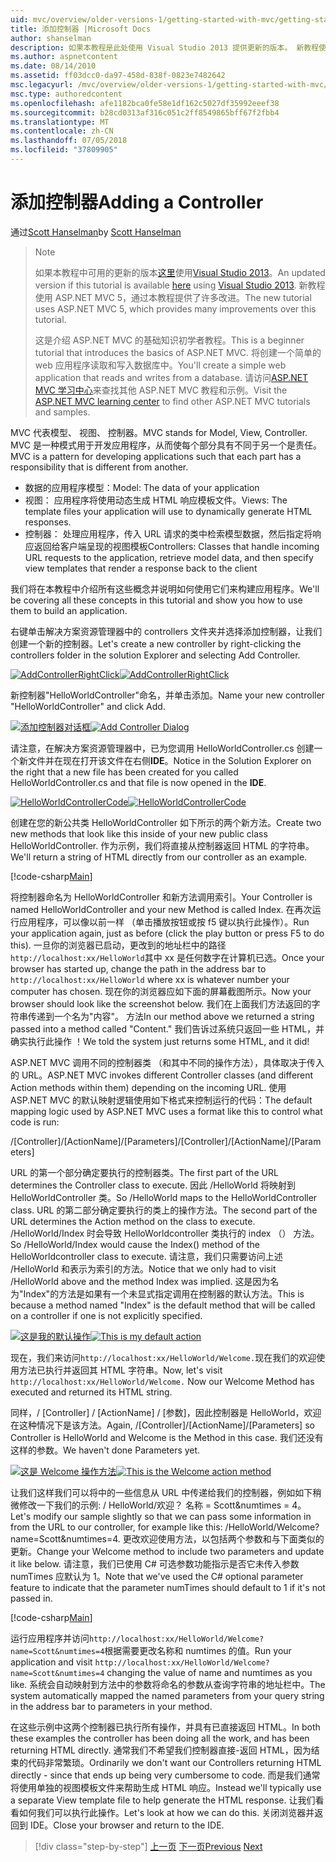 ```yaml
---
uid: mvc/overview/older-versions-1/getting-started-with-mvc/getting-started-with-mvc-part2
title: 添加控制器 |Microsoft Docs
author: shanselman
description: 如果本教程是此处使用 Visual Studio 2013 提供更新的版本。 新教程使用 ASP.NET MVC 5，可获得许多改进通过 t...
ms.author: aspnetcontent
ms.date: 08/14/2010
ms.assetid: ff03dcc0-da97-458d-838f-0823e7482642
msc.legacyurl: /mvc/overview/older-versions-1/getting-started-with-mvc/getting-started-with-mvc-part2
msc.type: authoredcontent
ms.openlocfilehash: afe1182bca0fe58e1df162c5027df35992eeef38
ms.sourcegitcommit: b28cd0313af316c051c2ff8549865bff67f2fbb4
ms.translationtype: MT
ms.contentlocale: zh-CN
ms.lasthandoff: 07/05/2018
ms.locfileid: "37809905"
---
```

<a name="adding-a-controller"></a><span data-ttu-id="46ab3-104">添加控制器</span><span class="sxs-lookup"><span data-stu-id="46ab3-104">Adding a Controller</span></span>
====================
<span data-ttu-id="46ab3-105">通过[Scott Hanselman](https://github.com/shanselman)</span><span class="sxs-lookup"><span data-stu-id="46ab3-105">by [Scott Hanselman](https://github.com/shanselman)</span></span>

> > [!NOTE]
> > <span data-ttu-id="46ab3-106">如果本教程中可用的更新的版本[这里](../../getting-started/introduction/getting-started.md)使用[Visual Studio 2013](https://www.microsoft.com/visualstudio/eng/2013-downloads)。</span><span class="sxs-lookup"><span data-stu-id="46ab3-106">An updated version if this tutorial is available [here](../../getting-started/introduction/getting-started.md) using [Visual Studio 2013](https://www.microsoft.com/visualstudio/eng/2013-downloads).</span></span> <span data-ttu-id="46ab3-107">新教程使用 ASP.NET MVC 5，通过本教程提供了许多改进。</span><span class="sxs-lookup"><span data-stu-id="46ab3-107">The new tutorial uses ASP.NET MVC 5, which provides many improvements over this tutorial.</span></span>
> 
> 
> <span data-ttu-id="46ab3-108">这是介绍 ASP.NET MVC 的基础知识初学者教程。</span><span class="sxs-lookup"><span data-stu-id="46ab3-108">This is a beginner tutorial that introduces the basics of ASP.NET MVC.</span></span> <span data-ttu-id="46ab3-109">将创建一个简单的 web 应用程序读取和写入数据库中。</span><span class="sxs-lookup"><span data-stu-id="46ab3-109">You'll create a simple web application that reads and writes from a database.</span></span> <span data-ttu-id="46ab3-110">请访问[ASP.NET MVC 学习中心](../../../index.md)来查找其他 ASP.NET MVC 教程和示例。</span><span class="sxs-lookup"><span data-stu-id="46ab3-110">Visit the [ASP.NET MVC learning center](../../../index.md) to find other ASP.NET MVC tutorials and samples.</span></span>


<span data-ttu-id="46ab3-111">MVC 代表模型、 视图、 控制器。</span><span class="sxs-lookup"><span data-stu-id="46ab3-111">MVC stands for Model, View, Controller.</span></span> <span data-ttu-id="46ab3-112">MVC 是一种模式用于开发应用程序，从而使每个部分具有不同于另一个是责任。</span><span class="sxs-lookup"><span data-stu-id="46ab3-112">MVC is a pattern for developing applications such that each part has a responsibility that is different from another.</span></span>

- <span data-ttu-id="46ab3-113">数据的应用程序模型：</span><span class="sxs-lookup"><span data-stu-id="46ab3-113">Model: The data of your application</span></span>
- <span data-ttu-id="46ab3-114">视图： 应用程序将使用动态生成 HTML 响应模板文件。</span><span class="sxs-lookup"><span data-stu-id="46ab3-114">Views: The template files your application will use to dynamically generate HTML responses.</span></span>
- <span data-ttu-id="46ab3-115">控制器： 处理应用程序，传入 URL 请求的类中检索模型数据，然后指定将响应返回给客户端呈现的视图模板</span><span class="sxs-lookup"><span data-stu-id="46ab3-115">Controllers: Classes that handle incoming URL requests to the application, retrieve model data, and then specify view templates that render a response back to the client</span></span>

<span data-ttu-id="46ab3-116">我们将在本教程中介绍所有这些概念并说明如何使用它们来构建应用程序。</span><span class="sxs-lookup"><span data-stu-id="46ab3-116">We'll be covering all these concepts in this tutorial and show you how to use them to build an application.</span></span>

<span data-ttu-id="46ab3-117">右键单击解决方案资源管理器中的 controllers 文件夹并选择添加控制器，让我们创建一个新的控制器。</span><span class="sxs-lookup"><span data-stu-id="46ab3-117">Let's create a new controller by right-clicking the controllers folder in the solution Explorer and selecting Add Controller.</span></span>

<span data-ttu-id="46ab3-118">[![AddControllerRightClick](getting-started-with-mvc-part2/_static/image2.png)](getting-started-with-mvc-part2/_static/image1.png)</span><span class="sxs-lookup"><span data-stu-id="46ab3-118">[![AddControllerRightClick](getting-started-with-mvc-part2/_static/image2.png)](getting-started-with-mvc-part2/_static/image1.png)</span></span>

<span data-ttu-id="46ab3-119">新控制器"HelloWorldController"命名，并单击添加。</span><span class="sxs-lookup"><span data-stu-id="46ab3-119">Name your new controller "HelloWorldController" and click Add.</span></span>

<span data-ttu-id="46ab3-120">[![添加控制器对话框](getting-started-with-mvc-part2/_static/image4.png)](getting-started-with-mvc-part2/_static/image3.png)</span><span class="sxs-lookup"><span data-stu-id="46ab3-120">[![Add Controller Dialog](getting-started-with-mvc-part2/_static/image4.png)](getting-started-with-mvc-part2/_static/image3.png)</span></span>

<span data-ttu-id="46ab3-121">请注意，在解决方案资源管理器中，已为您调用 HelloWorldController.cs 创建一个新文件并在现在打开该文件在右侧**IDE**。</span><span class="sxs-lookup"><span data-stu-id="46ab3-121">Notice in the Solution Explorer on the right that a new file has been created for you called HelloWorldController.cs and that file is now opened in the **IDE**.</span></span>

<span data-ttu-id="46ab3-122">[![HelloWorldControllerCode](getting-started-with-mvc-part2/_static/image6.png)](getting-started-with-mvc-part2/_static/image5.png)</span><span class="sxs-lookup"><span data-stu-id="46ab3-122">[![HelloWorldControllerCode](getting-started-with-mvc-part2/_static/image6.png)](getting-started-with-mvc-part2/_static/image5.png)</span></span>

<span data-ttu-id="46ab3-123">创建在您的新公共类 HelloWorldController 如下所示的两个新方法。</span><span class="sxs-lookup"><span data-stu-id="46ab3-123">Create two new methods that look like this inside of your new public class HelloWorldController.</span></span> <span data-ttu-id="46ab3-124">作为示例，我们将直接从控制器返回 HTML 的字符串。</span><span class="sxs-lookup"><span data-stu-id="46ab3-124">We'll return a string of HTML directly from our controller as an example.</span></span>

[!code-csharp[Main](getting-started-with-mvc-part2/samples/sample1.cs)]

<span data-ttu-id="46ab3-125">将控制器命名为 HelloWorldController 和新方法调用索引。</span><span class="sxs-lookup"><span data-stu-id="46ab3-125">Your Controller is named HelloWorldController and your new Method is called Index.</span></span> <span data-ttu-id="46ab3-126">在再次运行应用程序，可以像以前一样 （单击播放按钮或按 f5 键以执行此操作）。</span><span class="sxs-lookup"><span data-stu-id="46ab3-126">Run your application again, just as before (click the play button or press F5 to do this).</span></span> <span data-ttu-id="46ab3-127">一旦你的浏览器已启动，更改到的地址栏中的路径`http://localhost:xx/HelloWorld`其中 xx 是任何数字在计算机已选。</span><span class="sxs-lookup"><span data-stu-id="46ab3-127">Once your browser has started up, change the path in the address bar to `http://localhost:xx/HelloWorld` where xx is whatever number your computer has chosen.</span></span> <span data-ttu-id="46ab3-128">现在你的浏览器应如下面的屏幕截图所示。</span><span class="sxs-lookup"><span data-stu-id="46ab3-128">Now your browser should look like the screenshot below.</span></span> <span data-ttu-id="46ab3-129">我们在上面我们方法返回的字符串传递到一个名为"内容"。 方法</span><span class="sxs-lookup"><span data-stu-id="46ab3-129">In our method above we returned a string passed into a method called "Content."</span></span> <span data-ttu-id="46ab3-130">我们告诉过系统只返回一些 HTML，并确实执行此操作 ！</span><span class="sxs-lookup"><span data-stu-id="46ab3-130">We told the system just returns some HTML, and it did!</span></span>

<span data-ttu-id="46ab3-131">ASP.NET MVC 调用不同的控制器类 （和其中不同的操作方法），具体取决于传入的 URL。</span><span class="sxs-lookup"><span data-stu-id="46ab3-131">ASP.NET MVC invokes different Controller classes (and different Action methods within them) depending on the incoming URL.</span></span> <span data-ttu-id="46ab3-132">使用 ASP.NET MVC 的默认映射逻辑使用如下格式来控制运行的代码：</span><span class="sxs-lookup"><span data-stu-id="46ab3-132">The default mapping logic used by ASP.NET MVC uses a format like this to control what code is run:</span></span>

<span data-ttu-id="46ab3-133">/[Controller]/[ActionName]/[Parameters]</span><span class="sxs-lookup"><span data-stu-id="46ab3-133">/[Controller]/[ActionName]/[Parameters]</span></span>

<span data-ttu-id="46ab3-134">URL 的第一个部分确定要执行的控制器类。</span><span class="sxs-lookup"><span data-stu-id="46ab3-134">The first part of the URL determines the Controller class to execute.</span></span> <span data-ttu-id="46ab3-135">因此 /HelloWorld 将映射到 HelloWorldController 类。</span><span class="sxs-lookup"><span data-stu-id="46ab3-135">So /HelloWorld maps to the HelloWorldController class.</span></span> <span data-ttu-id="46ab3-136">URL 的第二部分确定要执行的类上的操作方法。</span><span class="sxs-lookup"><span data-stu-id="46ab3-136">The second part of the URL determines the Action method on the class to execute.</span></span> <span data-ttu-id="46ab3-137">/HelloWorld/Index 时会导致 HelloWorldcontroller 类执行的 index （） 方法。</span><span class="sxs-lookup"><span data-stu-id="46ab3-137">So /HelloWorld/Index would cause the Index() method of the HelloWorldcontroller class to execute.</span></span> <span data-ttu-id="46ab3-138">请注意，我们只需要访问上述 /HelloWorld 和表示为索引的方法。</span><span class="sxs-lookup"><span data-stu-id="46ab3-138">Notice that we only had to visit /HelloWorld above and the method Index was implied.</span></span> <span data-ttu-id="46ab3-139">这是因为名为"Index"的方法是如果有一个未显式指定调用在控制器的默认方法。</span><span class="sxs-lookup"><span data-stu-id="46ab3-139">This is because a method named "Index" is the default method that will be called on a controller if one is not explicitly specified.</span></span>

<span data-ttu-id="46ab3-140">[![这是我的默认操作](getting-started-with-mvc-part2/_static/image8.png)](getting-started-with-mvc-part2/_static/image7.png)</span><span class="sxs-lookup"><span data-stu-id="46ab3-140">[![This is my default action](getting-started-with-mvc-part2/_static/image8.png)](getting-started-with-mvc-part2/_static/image7.png)</span></span>

<span data-ttu-id="46ab3-141">现在，我们来访问`http://localhost:xx/HelloWorld/Welcome.`现在我们的欢迎使用方法已执行并返回其 HTML 字符串。</span><span class="sxs-lookup"><span data-stu-id="46ab3-141">Now, let's visit `http://localhost:xx/HelloWorld/Welcome.` Now our Welcome Method has executed and returned its HTML string.</span></span>

<span data-ttu-id="46ab3-142">同样，/ [Controller] / [ActionName] / [参数]，因此控制器是 HelloWorld，欢迎在这种情况下是该方法。</span><span class="sxs-lookup"><span data-stu-id="46ab3-142">Again, /[Controller]/[ActionName]/[Parameters] so Controller is HelloWorld and Welcome is the Method in this case.</span></span> <span data-ttu-id="46ab3-143">我们还没有这样的参数。</span><span class="sxs-lookup"><span data-stu-id="46ab3-143">We haven't done Parameters yet.</span></span>

<span data-ttu-id="46ab3-144">[![这是 Welcome 操作方法](getting-started-with-mvc-part2/_static/image10.png)](getting-started-with-mvc-part2/_static/image9.png)</span><span class="sxs-lookup"><span data-stu-id="46ab3-144">[![This is the Welcome action method](getting-started-with-mvc-part2/_static/image10.png)](getting-started-with-mvc-part2/_static/image9.png)</span></span>

<span data-ttu-id="46ab3-145">让我们这样我们可以将中的一些信息从 URL 中传递给我们的控制器，例如如下稍微修改一下我们的示例: / HelloWorld/欢迎？ 名称 = Scott&amp;numtimes = 4。</span><span class="sxs-lookup"><span data-stu-id="46ab3-145">Let's modify our sample slightly so that we can pass some information in from the URL to our controller, for example like this: /HelloWorld/Welcome?name=Scott&amp;numtimes=4.</span></span> <span data-ttu-id="46ab3-146">更改欢迎使用方法，以包括两个参数和与下面类似的更新。</span><span class="sxs-lookup"><span data-stu-id="46ab3-146">Change your Welcome method to include two parameters and update it like below.</span></span> <span data-ttu-id="46ab3-147">请注意，我们已使用 C# 可选参数功能指示是否它未传入参数 numTimes 应默认为 1。</span><span class="sxs-lookup"><span data-stu-id="46ab3-147">Note that we've used the C# optional parameter feature to indicate that the parameter numTimes should default to 1 if it's not passed in.</span></span>

[!code-csharp[Main](getting-started-with-mvc-part2/samples/sample2.cs)]

<span data-ttu-id="46ab3-148">运行应用程序并访问`http://localhost:xx/HelloWorld/Welcome?name=Scott&numtimes=4`根据需要更改名称和 numtimes 的值。</span><span class="sxs-lookup"><span data-stu-id="46ab3-148">Run your application and visit `http://localhost:xx/HelloWorld/Welcome?name=Scott&numtimes=4` changing the value of name and numtimes as you like.</span></span> <span data-ttu-id="46ab3-149">系统会自动映射到方法中的参数将命名的参数从查询字符串的地址栏中。</span><span class="sxs-lookup"><span data-stu-id="46ab3-149">The system automatically mapped the named parameters from your query string in the address bar to parameters in your method.</span></span>

<span data-ttu-id="46ab3-150">在这些示例中这两个控制器已执行所有操作，并具有已直接返回 HTML。</span><span class="sxs-lookup"><span data-stu-id="46ab3-150">In both these examples the controller has been doing all the work, and has been returning HTML directly.</span></span> <span data-ttu-id="46ab3-151">通常我们不希望我们控制器直接-返回 HTML，因为结束的代码非常繁琐。</span><span class="sxs-lookup"><span data-stu-id="46ab3-151">Ordinarily we don't want our Controllers returning HTML directly - since that ends up being very cumbersome to code.</span></span> <span data-ttu-id="46ab3-152">而是我们通常将使用单独的视图模板文件来帮助生成 HTML 响应。</span><span class="sxs-lookup"><span data-stu-id="46ab3-152">Instead we'll typically use a separate View template file to help generate the HTML response.</span></span> <span data-ttu-id="46ab3-153">让我们看看如何我们可以执行此操作。</span><span class="sxs-lookup"><span data-stu-id="46ab3-153">Let's look at how we can do this.</span></span> <span data-ttu-id="46ab3-154">关闭浏览器并返回到 IDE。</span><span class="sxs-lookup"><span data-stu-id="46ab3-154">Close your browser and return to the IDE.</span></span>

> [!div class="step-by-step"]
> <span data-ttu-id="46ab3-155">[上一页](getting-started-with-mvc-part1.md)
> [下一页](getting-started-with-mvc-part3.md)</span><span class="sxs-lookup"><span data-stu-id="46ab3-155">[Previous](getting-started-with-mvc-part1.md)
[Next](getting-started-with-mvc-part3.md)</span></span>
